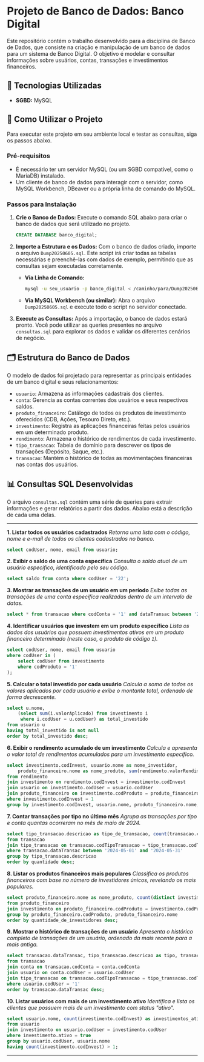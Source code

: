 # Projeto de Banco de Dados: Banco Digital

Este repositório contém o trabalho desenvolvido para a disciplina de Banco de Dados, que consiste na criação e manipulação de um banco de dados para um sistema de Banco Digital. O objetivo é modelar e consultar informações sobre usuários, contas, transações e investimentos financeiros.

## 🚀 Tecnologias Utilizadas

* **SGBD:** MySQL

## 🔧 Como Utilizar o Projeto

Para executar este projeto em seu ambiente local e testar as consultas, siga os passos abaixo.

### Pré-requisitos

* É necessário ter um servidor MySQL (ou um SGBD compatível, como o MariaDB) instalado.
* Um cliente de banco de dados para interagir com o servidor, como MySQL Workbench, DBeaver ou a própria linha de comando do MySQL.

### Passos para Instalação

1.  **Crie o Banco de Dados:**
    Execute o comando SQL abaixo para criar o banco de dados que será utilizado no projeto.
    ```sql
    CREATE DATABASE banco_digital;
    ```

2.  **Importe a Estrutura e os Dados:**
    Com o banco de dados criado, importe o arquivo `Dump20250605.sql`. Este script irá criar todas as tabelas necessárias e preenchê-las com dados de exemplo, permitindo que as consultas sejam executadas corretamente.

    * **Via Linha de Comando:**
        ```sh
        mysql -u seu_usuario -p banco_digital < /caminho/para/Dump20250605.sql
        ```
    * **Via MySQL Workbench (ou similar):**
        Abra o arquivo `Dump20250605.sql` e execute todo o script no servidor conectado.

3.  **Execute as Consultas:**
    Após a importação, o banco de dados estará pronto. Você pode utilizar as queries presentes no arquivo `consultas.sql` para explorar os dados e validar os diferentes cenários de negócio.

## 🗂️ Estrutura do Banco de Dados

O modelo de dados foi projetado para representar as principais entidades de um banco digital e seus relacionamentos:

* `usuario`: Armazena as informações cadastrais dos clientes.
* `conta`: Gerencia as contas correntes dos usuários e seus respectivos saldos.
* `produto_financeiro`: Catálogo de todos os produtos de investimento oferecidos (CDB, Ações, Tesouro Direto, etc.).
* `investimento`: Registra as aplicações financeiras feitas pelos usuários em um determinado produto.
* `rendimento`: Armazena o histórico de rendimentos de cada investimento.
* `tipo_transacao`: Tabela de domínio para descrever os tipos de transações (Depósito, Saque, etc.).
* `transacao`: Mantém o histórico de todas as movimentações financeiras nas contas dos usuários.

## 📊 Consultas SQL Desenvolvidas

O arquivo `consultas.sql` contém uma série de queries para extrair informações e gerar relatórios a partir dos dados. Abaixo está a descrição de cada uma delas.

---

**1. Listar todos os usuários cadastrados**
*Retorna uma lista com o código, nome e e-mail de todos os clientes cadastrados no banco.*
```sql
select codUser, nome, email from usuario;
```

**2. Exibir o saldo de uma conta específica**
*Consulta o saldo atual de um usuário específico, identificado pelo seu código.*
```sql
select saldo from conta where codUser = '22';
```

**3. Mostrar as transações de um usuário em um período**
*Exibe todas as transações de uma conta específica realizadas dentro de um intervalo de datas.*
```sql
select * from transacao where codConta = '1' and dataTransac between '2024-01-01' and '2024-12-12';
```

**4. Identificar usuários que investem em um produto específico**
*Lista os dados dos usuários que possuem investimentos ativos em um produto financeiro determinado (neste caso, o produto de código `1`).*
```sql
select codUser, nome, email from usuario
where codUser in (
    select codUser from investimento
    where codProduto = '1'
);
```

**5. Calcular o total investido por cada usuário**
*Calcula a soma de todos os valores aplicados por cada usuário e exibe o montante total, ordenado de forma decrescente.*
```sql
select u.nome,
    (select sum(i.valorAplicado) from investimento i
     where i.codUser = u.codUser) as total_investido
from usuario u
having total_investido is not null
order by total_investido desc;
```

**6. Exibir o rendimento acumulado de um investimento**
*Calcula e apresenta o valor total de rendimentos acumulados para um investimento específico.*
```sql
select investimento.codInvest, usuario.nome as nome_investidor,
    produto_financeiro.nome as nome_produto, sum(rendimento.valorRendimento) as rendimento_total_acumulado
from rendimento
join investimento on rendimento.codInvest = investimento.codInvest
join usuario on investimento.codUser = usuario.codUser
join produto_financeiro on investimento.codProduto = produto_financeiro.codProduto
where investimento.codInvest = 1
group by investimento.codInvest, usuario.nome, produto_financeiro.nome;
```

**7. Contar transações por tipo no último mês**
*Agrupa as transações por tipo e conta quantas ocorreram no mês de maio de 2024.*
```sql
select tipo_transacao.descricao as tipo_de_transacao, count(transacao.codTransac) as quantidade
from transacao
join tipo_transacao on transacao.codTipoTransacao = tipo_transacao.codTipoTransacao
where transacao.dataTransac between '2024-05-01' and '2024-05-31'
group by tipo_transacao.descricao
order by quantidade desc;
```

**8. Listar os produtos financeiros mais populares**
*Classifica os produtos financeiros com base no número de investidores únicos, revelando os mais populares.*
```sql
select produto_financeiro.nome as nome_produto, count(distinct investimento.codUser) as quantidade_de_investidores
from produto_financeiro
join investimento on produto_financeiro.codProduto = investimento.codProduto
group by produto_financeiro.codProduto, produto_financeiro.nome
order by quantidade_de_investidores desc;
```

**9. Mostrar o histórico de transações de um usuário**
*Apresenta o histórico completo de transações de um usuário, ordenado da mais recente para a mais antiga.*
```sql
select transacao.dataTransac, tipo_transacao.descricao as tipo, transacao.valor
from transacao
join conta on transacao.codConta = conta.codConta
join usuario on conta.codUser = usuario.codUser
join tipo_transacao on transacao.codTipoTransacao = tipo_transacao.codTipoTransacao
where usuario.codUser = '1'
order by transacao.dataTransac desc;
```

**10. Listar usuários com mais de um investimento ativo**
*Identifica e lista os clientes que possuem mais de um investimento com status "ativo".*
```sql
select usuario.nome, count(investimento.codInvest) as investimentos_ativos
from usuario
join investimento on usuario.codUser = investimento.codUser
where investimento.ativo = true
group by usuario.codUser, usuario.nome
having count(investimento.codInvest) > 1;
```

---



